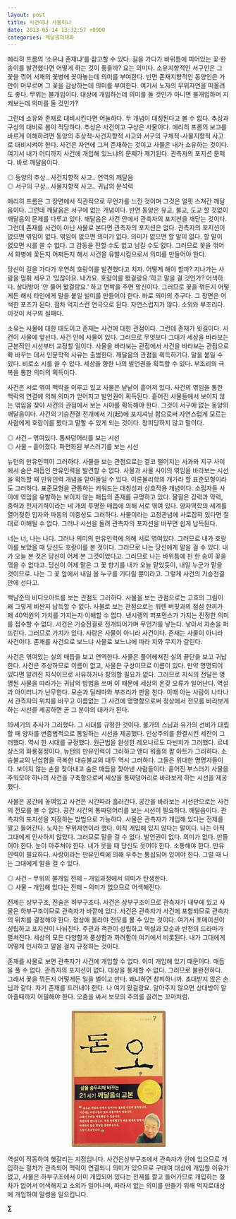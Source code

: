 ```yaml
---
layout: post
title: 사건이냐 사물이냐
date: 2013-05-14 13:32:57 +0900
categories: 깨달음의대화
---
```

에리히 프롬의 ‘소유냐 존재냐’를 참고할 수 있다. 길을 가다가 바위틈에 피어있는 꽃 한 송이를 발견했다면 어떻게 하는 것이 좋을까? 요는 의미다. 소유지향적인 서구인은 그 꽃을 꺾어 서재의 꽃병에 꽂아놓는데 의미를 부여한다. 반면 존재지향적인 동양인은 가만이 머무르며 그 꽃을 감상하는데 의미를 부여한다. 여기서 노자의 무위자연을 떠올려도 좋다. 무위는 불개입이다. 대상에 개입하는데 의미를 둘 것인가 아니면 불개입하며 지켜보는데 의미를 둘 것인가? 


  


그런데 소유와 존재로 대비시킨다면 어눌하다. 두 개념이 대칭된다고 볼 수 없다. 추상과 구상의 대비로 봄이 적당하다. 추상은 사건이고 구상은 사물이다. 에리히 프롬의 보고를 바르게 이해하려면 동양의 추상적-사건지향적 사고와 서구의 구체적-사물지향적 사고로 대비시켜야 한다. 사건은 자연에 그저 존재하는 것이고 사물은 내가 소유하는 것이다. 여기서 내가 어디까지 사건에 개입해 있느냐의 문제가 제기된다. 관측자의 포지션 문제다. 바로 깨달음이다. 


  


◎ 동양의 추상.. 사건지향적 사고.. 연역의 깨달음     
◎ 서구의 구상.. 사물지향적 사고.. 귀납의 분석력 


  


에리히 프롬은 그 장면에서 직관적으로 무언가를 느낀 것이며 그것은 얼핏 스쳐간 깨달음이다. 그런데 깨달음은 서구에 없는 개념이다. 반면 동양은 유교, 불교, 도교 할 것없이 깨달음의 문제를 다루고 있다. 깨달음은 사건 안에서 관측자의 포지션을 깨닫는 것이다. 그런데 존재를 사건이 아닌 사물로 본다면 관측자의 포지션은 없다. 관측자의 포지션이 없으면 엮임이 없다. 엮임이 없으면 의미가 없다. 의미가 없으면 할 말이 없다. 할 말이 없으면 시를 쓸 수 없다. 그 감동을 전할 수도 없고 남길 수도 없다. 그러므로 꽃을 꺾어서 화병에 꽃든지 어쩌든지 해서 사건을 유발시킴으로서 의미를 만들어야 한다. 


  


당신이 길을 가다가 우연히 호랑이를 발견했다고 치자. 어떻게 해야 할까? 지나가는 사람을 멈춰 세우고 ‘있잖아요. 내가요. 호랑이를 봤걸랑요.’하고 말을 걸 것인가? 어색하다. 상대방이 ‘안 물어 봤걸랑요.’ 하고 면박을 주면 망신이다. 그러므로 꽃을 꺾든지 어떻게든 해서 타인에게 말을 붙일 빌미를 만들어야 한다. 바로 의미의 추구다. 그 장면은 어색한 포즈가 된다. 점차 억지스런 연극으로 된다. 자연스럽지가 않다. 소외와 부조리다. 이것이 서구의 실패다. 


  


소유는 사물에 대한 태도이고 존재는 사건에 대한 관점이다. 그런데 존재가 윗길이다. 사건이 사물에 앞선다. 사건 안에 사물이 있다. 그러므로 무엇보다 그대가 세상을 바라보는 근본적인 시선부터 교정할 일이다. 사물을 바라보는 관점에서 사건을 바라보는 관점으로 확 바꾸는 데서 인문학적 사유는 출범한다. 깨달음의 관점을 획득하기다. 말을 붙일 수 있다. 비로소 시를 쓸 수 있다. 세상을 향한 나의 발언권을 획득할 수 있다. 부조리의 극복을 통한 의미의 획득이다. 


  


사건은 서로 엮여 맥락을 이루고 있고 사물은 낱낱이 흩어져 있다. 사건의 엮임을 통한 맥락의 연결에 의해 의미가 얻어지고 발언권이 획득된다. 흩어진 사물들에서 보이지 않는 엮임을 찾아 사건의 관점에서 보는 시야를 획득해야 한다. 그것이 서구에 없는 동양의 깨달음이다. 사건의 기승전결 전개에서 기(起)에 포지셔닝 함으로써 자연스럽게 모르는 사람에게 호랑이를 봤다고 말할 수 있게 되는 것이다. 창피당하지 않고 말이다. 


  


◎ 사건 – 엮여있다. 통짜덩어리를 보는 시선     
◎ 사물 – 흩어졌다. 파편화된 부스러기를 보는 시선 


  


뉴턴의 만유인력이 그러하다. 사물을 보는 관점으로는 결코 떨어지는 사과와 지구 사이에서 숨은 매듭인 만유인력을 발견할 수 없다. 사물과 사물 사이의 엮임을 바라보는 시선을 획득할 때 만유인력 개념을 받아들일 수 있다. 이론물리학의 개가라 할 표준모형이라도 그러하다. 표준모형을 관통하는 키워드는 대칭성과 상호작용 개념이다. 소립자들 사이에 엮임을 유발하는 보이지 않는 매듭의 존재를 규명하고 있다. 물질은 강력과 약력, 중력과 전자기력이라는 네 개의 투명한 매듭에 의해 서로 엮여 있다. 양자역학의 세계를 열어젖힌 입자와 파동의 이중성도 그러하다. 사물이라는 고정관념에 사로잡혀 있다면 절대로 이해될 수 없다. 그러나 시선을 돌려 관측자의 포지션을 바꾸면 쉽게 납득된다. 


  


너는 너, 나는 나다. 그러나 의미의 만유인력에 의해 서로 엮여있다. 그러므로 내가 호랑이를 보았을 때 당신도 호랑이를 본 것이다. 그러므로 나는 당신에게 말을 걸 수 있다. 내가 오늘 본 것은 당신이 어제 본 그것이었다고. 그러므로 나는 바위틈에 핀 한 송이 꽃을 꺾을 수 없다고. 당신이 어제 맡은 그 꽃 향기를 내가 오늘 맡았듯이, 내일 누군가 맡을 것이므로. 나는 그 꽃 앞에서 내일 올 누구를 기다릴 뿐이라고. 그렇게 사건의 기승전결 안에 선다고. 


  


백남준의 비디오아트를 보는 관점도 그러하다. 사물을 보는 관점으로는 고흐의 그림이 왜 그렇게 비싼지 납득할 수 없다. 사물로 보는 관점으로는 워렌 버핏과의 점심 한끼가 왜 40억원의 가치를 가지는지 이해할 수 없다. 낸시랭의 퍼포먼스가 가지는 진정한 의미를 접수할 수 없다. 사건은 기승전결로 전개되어가며 무언가를 낳는다. 낳아서 자손을 퍼뜨린다. 그러므로 가치가 있다. 사랑은 사물이 아니라 사건이다. 존재는 사물이 아니라 사건이다. 존재를 사건으로 보느냐 사물로 보느냐에 따라 지와 무지가 갈린다. 


  


사건은 엮여있는 실의 매듭을 보고 연역한다. 사물은 풀어헤쳐진 실의 끝단을 보고 귀납한다. 사건은 추상하므로 이름이 없고, 사물은 구상이므로 이름이 있다. 만약 명명되어 있다면 알려진 지식이므로 사유하거나 창의할 필요가 없다. 그러므로 지식의 전달은 명명된 사물을 따라가는 귀납의 방법을 쓰며 이 때문에 세상의 온갖 오류가 일어난다. 역설과 아이러니가 난무한다. 모순과 딜레마와 부조리가 판을 친다. 이때 아는 사람이 나타나서 관측자의 위치를 바꾸고 이름없는 그 사건에 명명함으로써 정상에서 전모를 바라보게 하는 시선을 제공하면 곧 그 분야의 대가가 된다.


  


19세기의 추사가 그러했다. 그 시대를 규정한 것이다. 불가의 스님과 유가의 선비가 대립할 때 양자를 변증법적으로 통일하는 시선을 제공했다. 인상주의를 완결시킨 세잔이 그러했다. 역시 한 시대를 규정했다. 원근법을 완성한 레오나르도 다빈치가 그러했다. 르네상스의 화룡점정이다. 뉴턴의 만유인력이 그러하고 앤디 워홀의 팝 아트가 그러하다. 소승불교의 난삽함을 극복한 대승불교의 대두 역시 그러하다. 그들은 위대한 명명자들이다. 보이지 않는 손을 찾아내고 숨은 매듭을 찾아낸 사람들이다. 흩어진 부스러기 사물을 주워모아 하나의 사건을 구축함으로써 세상을 통짜덩어리로 바라보게 하는 시선을 제공했다. 


  


사물은 공간에 놓여있고 사건은 시간따라 흘러간다. 공간을 바라보는 시선만으로는 사건의 전모를 볼 수 없다. 공간 시간의 통짜덩어리를 보는 시선이 필요하다. 깨달음이다. 관측자의 포지션을 지정하는 방법으로 가능하다. 사물은 관측자가 개입해 있다는 전제를 깔고 들어간다. 노자는 무위자연이라 했다. 아직 개입해 있지 않다는 말이다. 나는 아직 그대에게 인사하지 않았다. 그러므로 말을 걸 수 없다. 발언권이 없다. 의미가 없다. 만들어야 한다. 눈이 마주쳐야 한다. 내가 웃을 때 당신도 웃어야 한다. 소통해야 한다. 만유인력이 필요하다. 사랑이라는 만유인력에 의해 우주는 통섭되어 있어야 한다. 그럴 때 나는 그대에게 말을 걸 수 있다.


  


◎ 사건 – 무위의 불개입 전제 – 개입과정에서 의미가 탄생한다.     
◎ 사물 – 개입해 있다는 전제 – 의미가 없으므로 어색해진다. 


  


전제는 상부구조, 진술은 하부구조다. 사건은 상부구조이므로 관측자가 내부에 있고 사물은 하부구조이므로 관측자가 바깥에 있다. 사건은 관측자가 사건에 포함되므로 관측자의 위치를 결정해야 한다. 정상에 올라야 전모를 볼 수 있는 것이다. 여기서 포메이션이 성립하고 포지션이 나눠진다. 주관과 객관이 성립하고 역설과 모순과 반전의 드라마가 펼쳐진다. 세상의 모든 다양함과 풍성함과 화려함이 여기에서 비롯된다. 내가 그대에게 어떻게 인사하고 말을 걸지 규정하는 것이다. 


  


존재를 사물로 보면 관측자가 사건에 개입할 수 없다. 이미 개입해 있기 때문이다. 매듭을 풀 수 없다. 관측자의 포지션이 없다. 대상을 통제할 수 없다. 그러므로 불완전하다. 그래서 꽃을 꺾든지 어떻게든 일을 벌이고 만다. 왜냐하면 창피하니까. 초대받지 않은 손님과 같다. 자기 존재를 드러내야 한다. 나 여기 왔걸랑요. 알아주지 않으면 상대방이 알아줄때까지 어필해야 한다. 오줌을 싸서 보모의 주의를 끌려는 꼬마처럼. 



 ###


  




<p align="center">
  <a href="?mid=DonOh"><img alt="345678.jpg" src="files/attach/images/198/727/315/55.JPG" /> <br /></a> 
  
  <p>
  </p> 역설이 작동하여 헷갈리는 지점입니다. 사건은상부구조에서 관측자가 안에 있으므로 개입하는 절차가 관측되어 맥락이 연결되니 의미가 있으므로 구태여 대상에 개입할 이유가 없고, 사물은 하부구조에서 이미 개입되어 있다는 전제를 깔고 들어가므로 개입하는 절차가 없어서 어색해지고 소외가 일어나며, 따라서 없는 의미를 만들기 위해 억지로대상에 개입하여 말썽을 일으킵니다. 
  
  <p>
  </p>
  
  <p>
    <b>∑</b> <br /><br />
  </p>
  
  <p>
  </p>
  
  <p>
  </p>
  
  <p>
  </p>
  
  <p>
  </p>
  
  <p>
  </p>
  
  <p>
  </p>
  
  <p>
  </p>
</p>
